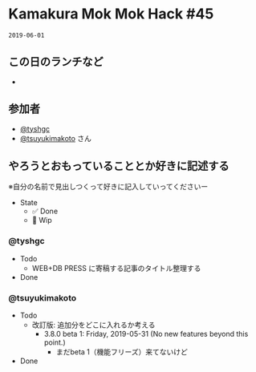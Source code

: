 # Kamakura Mok Mok Hack #45

`2019-06-01`

## この日のランチなど

- []()

## 参加者

- [@tyshgc](http://twitter.com/tyshgc)
- [@tsuyukimakoto](https://twitter.com/everes) さん

## やろうとおもっていることとか好きに記述する

※自分の名前で見出しつくって好きに記入していってくださいー

- State
  - ✅ Done
  - 🚧 Wip

### @tyshgc

- Todo
  - WEB+DB PRESS に寄稿する記事のタイトル整理する
- Done

### @tsuyukimakoto

- Todo
  - 改訂版: 追加分をどこに入れるか考える
    - 3.8.0 beta 1: Friday, 2019-05-31 (No new features beyond this point.)
      - まだbeta 1（機能フリーズ）来てないけど
- Done

